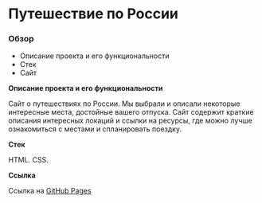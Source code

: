 # Путешествие по России

### Обзор

* Описание проекта и его функциональности
* Cтек
* Сайт

**Описание проекта и его функциональности**

Сайт о путешествиях по России. Мы выбрали и описали некоторые интересные места, достойные вашего отпуска.
Сайт содержит краткие описания интересных локаций и ссылки на ресурсы, где можно лучше ознакомиться с местами и спланировать поездку. 

**Стек**

HTML. CSS. 

**Ссылка**

Ссылка на [GitHub Pages](https://victoriasmi.github.io/russian-travel/index.html)

